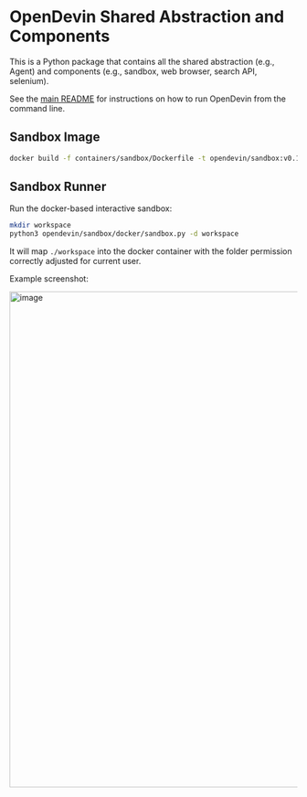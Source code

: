 # OpenDevin Shared Abstraction and Components

This is a Python package that contains all the shared abstraction (e.g., Agent) and components (e.g., sandbox, web browser, search API, selenium).

See the [main README](../README.md) for instructions on how to run OpenDevin from the command line.

## Sandbox Image
```bash
docker build -f containers/sandbox/Dockerfile -t opendevin/sandbox:v0.1 .
```

## Sandbox Runner

Run the docker-based interactive sandbox:

```bash
mkdir workspace
python3 opendevin/sandbox/docker/sandbox.py -d workspace
```

It will map `./workspace` into the docker container with the folder permission correctly adjusted for current user.

Example screenshot:

<img width="868" alt="image" src="https://github.com/OpenDevin/OpenDevin/assets/38853559/8dedcdee-437a-4469-870f-be29ca2b7c32">
